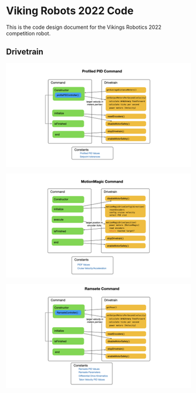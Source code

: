 # Viking Robots 2022 Code
This is the code design document for the Vikings Robotics 2022 competition robot.

## Drivetrain
![Profiled PID Command](designImages/VikingsDesign2022/VikingsDesign2022.001.jpeg)

![MotionMagic Command](designImages/VikingsDesign2022/VikingsDesign2022.002.jpeg)

![Ramsete Command](designImages/VikingsDesign2022/VikingsDesign2022.003.jpeg)
